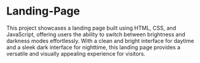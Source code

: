 # Landing-Page
This project showcases a landing page built using HTML, CSS, and JavaScript, offering users the ability to switch between brightness and darkness modes effortlessly. With a clean and bright interface for daytime and a sleek dark interface for nighttime, this landing page provides a versatile and visually appealing experience for visitors.
